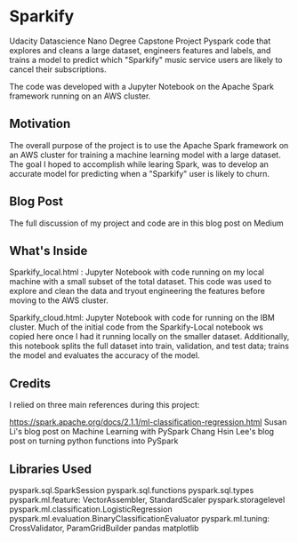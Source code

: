 # Sparkify
Udacity Datascience Nano Degree Capstone Project
Pyspark code that explores and cleans a large dataset, engineers features and labels, and trains a model to predict which "Sparkify" music service users are likely to cancel their subscriptions.

The code was developed with a Jupyter Notebook on the Apache Spark framework running on an AWS cluster.

## Motivation
The overall purpose of the project is to use the Apache Spark framework on an AWS cluster for training a machine learning model with a large dataset. The goal I hoped to accomplish while learing Spark, was to develop an accurate model for predicting when a "Sparkify" user is likely to churn.

## Blog Post
The full discussion of my project and code are in this blog post on Medium

## What's Inside
Sparkify_local.html : Jupyter Notebook with code running on my local machine with a small subset of the total dataset. This code was used to explore and clean the data and tryout engineering the features before moving to the AWS cluster.

Sparkify_cloud.html: Jupyter Notebook with code for running on the IBM cluster. Much of the initial code from the Sparkify-Local notebook ws copied here once I had it running locally on the smaller dataset. Additionally, this notebook splits the full dataset into train, validation, and test data; trains the model and evaluates the accuracy of the model.

## Credits
I relied on three main references during this project:

https://spark.apache.org/docs/2.1.1/ml-classification-regression.html
Susan Li's blog post on Machine Learning with PySpark
Chang Hsin Lee's blog post on turning python functions into PySpark

## Libraries Used
pyspark.sql.SparkSession
pyspark.sql.functions
pyspark.sql.types
pyspark.ml.feature: VectorAssembler, StandardScaler
pyspark.storagelevel
pyspark.ml.classification.LogisticRegression
pyspark.ml.evaluation.BinaryClassificationEvaluator
pyspark.ml.tuning: CrossValidator, ParamGridBuilder
pandas
matplotlib
